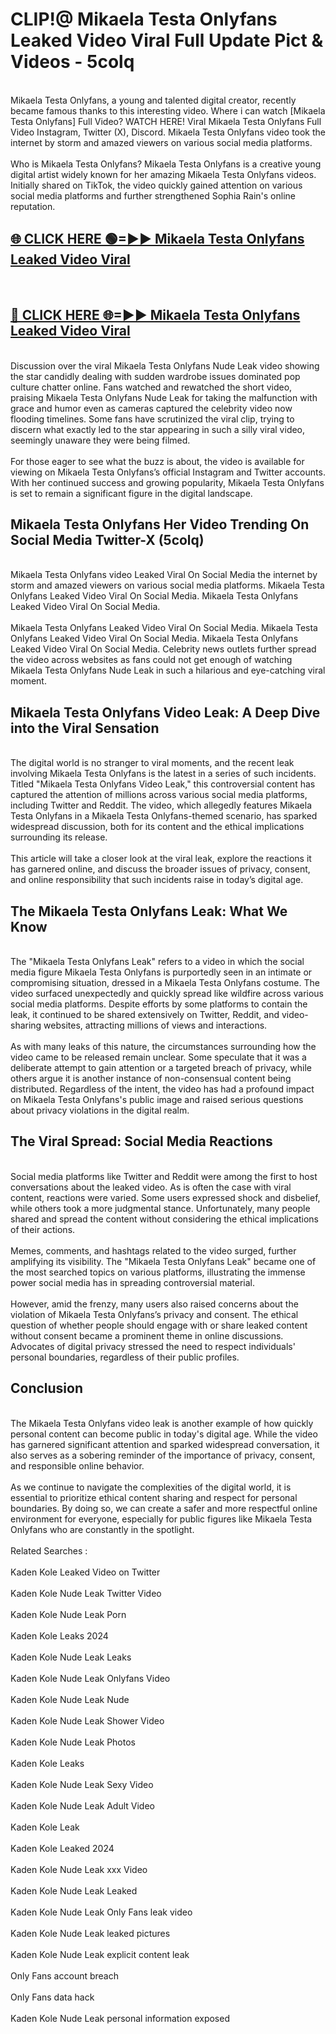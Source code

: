 # CLIP!@ Mikaela Testa Onlyfans Leaked Video Viral Full Update Pict & Videos - 5colq
<br>
Mikaela Testa Onlyfans, a young and talented digital creator, recently became famous thanks to this interesting video. Where i can watch [Mikaela Testa Onlyfans] Full Video? WATCH HERE! Viral Mikaela Testa Onlyfans Full Video Instagram, Twitter (X), Discord. Mikaela Testa Onlyfans video took the internet by storm and amazed viewers on various social media platforms.
<br><br>
Who is Mikaela Testa Onlyfans? Mikaela Testa Onlyfans is a creative young digital artist widely known for her amazing Mikaela Testa Onlyfans videos. Initially shared on TikTok, the video quickly gained attention on various social media platforms and further strengthened Sophia Rain's online reputation.
<br>
<h2><a href="https://bestclip.site?title=Mikaela_Testa_Onlyfans">🌐 CLICK HERE 🟢=►► Mikaela Testa Onlyfans Leaked Video Viral</a></h2>
<br>
<h2><a href="https://bestclip.site?title=Mikaela_Testa_Onlyfans">🔴 CLICK HERE 🌐=►► Mikaela Testa Onlyfans Leaked Video Viral</a></h2>
<br>
Discussion over the viral Mikaela Testa Onlyfans Nude Leak video showing the star candidly dealing with sudden wardrobe issues dominated pop culture chatter online. Fans watched and rewatched the short video, praising Mikaela Testa Onlyfans Nude Leak for taking the malfunction with grace and humor even as cameras captured the celebrity video now flooding timelines. Some fans have scrutinized the viral clip, trying to discern what exactly led to the star appearing in such a silly viral video, seemingly unaware they were being filmed.
<br><br>
For those eager to see what the buzz is about, the video is available for viewing on Mikaela Testa Onlyfans’s official Instagram and Twitter accounts. With her continued success and growing popularity, Mikaela Testa Onlyfans is set to remain a significant figure in the digital landscape.
<br>
<h2>Mikaela Testa Onlyfans Her Video Trending On Social Media Twitter-X (5colq)</h2>
<br>
Mikaela Testa Onlyfans video Leaked Viral On Social Media the internet by storm and amazed viewers on various social media platforms. Mikaela Testa Onlyfans Leaked Video Viral On Social Media. Mikaela Testa Onlyfans Leaked Video Viral On Social Media.
<br><br>
Mikaela Testa Onlyfans Leaked Video Viral On Social Media. Mikaela Testa Onlyfans Leaked Video Viral On Social Media. Mikaela Testa Onlyfans Leaked Video Viral On Social Media. Celebrity news outlets further spread the video across websites as fans could not get enough of watching Mikaela Testa Onlyfans Nude Leak in such a hilarious and eye-catching viral moment.
<br>
<h2>Mikaela Testa Onlyfans Video Leak: A Deep Dive into the Viral Sensation</h2>
<br>
The digital world is no stranger to viral moments, and the recent leak involving Mikaela Testa Onlyfans is the latest in a series of such incidents. Titled "Mikaela Testa Onlyfans Video Leak," this controversial content has captured the attention of millions across various social media platforms, including Twitter and Reddit. The video, which allegedly features Mikaela Testa Onlyfans in a Mikaela Testa Onlyfans-themed scenario, has sparked widespread discussion, both for its content and the ethical implications surrounding its release.
<br><br>
This article will take a closer look at the viral leak, explore the reactions it has garnered online, and discuss the broader issues of privacy, consent, and online responsibility that such incidents raise in today’s digital age.
<br>
<h2>The Mikaela Testa Onlyfans Leak: What We Know</h2>
<br>
The "Mikaela Testa Onlyfans Leak" refers to a video in which the social media figure Mikaela Testa Onlyfans is purportedly seen in an intimate or compromising situation, dressed in a Mikaela Testa Onlyfans costume. The video surfaced unexpectedly and quickly spread like wildfire across various social media platforms. Despite efforts by some platforms to contain the leak, it continued to be shared extensively on Twitter, Reddit, and video-sharing websites, attracting millions of views and interactions.
<br><br>
As with many leaks of this nature, the circumstances surrounding how the video came to be released remain unclear. Some speculate that it was a deliberate attempt to gain attention or a targeted breach of privacy, while others argue it is another instance of non-consensual content being distributed. Regardless of the intent, the video has had a profound impact on Mikaela Testa Onlyfans's public image and raised serious questions about privacy violations in the digital realm.
<br>
<h2>The Viral Spread: Social Media Reactions</h2>
<br>
Social media platforms like Twitter and Reddit were among the first to host conversations about the leaked video. As is often the case with viral content, reactions were varied. Some users expressed shock and disbelief, while others took a more judgmental stance. Unfortunately, many people shared and spread the content without considering the ethical implications of their actions.
<br><br>
Memes, comments, and hashtags related to the video surged, further amplifying its visibility. The "Mikaela Testa Onlyfans Leak" became one of the most searched topics on various platforms, illustrating the immense power social media has in spreading controversial material.
<br><br>
However, amid the frenzy, many users also raised concerns about the violation of Mikaela Testa Onlyfans’s privacy and consent. The ethical question of whether people should engage with or share leaked content without consent became a prominent theme in online discussions. Advocates of digital privacy stressed the need to respect individuals' personal boundaries, regardless of their public profiles.
<br>
<h2>Conclusion</h2>
<br>
The Mikaela Testa Onlyfans video leak is another example of how quickly personal content can become public in today's digital age. While the video has garnered significant attention and sparked widespread conversation, it also serves as a sobering reminder of the importance of privacy, consent, and responsible online behavior.
<br><br>
As we continue to navigate the complexities of the digital world, it is essential to prioritize ethical content sharing and respect for personal boundaries. By doing so, we can create a safer and more respectful online environment for everyone, especially for public figures like Mikaela Testa Onlyfans who are constantly in the spotlight.
<br><br>
Related Searches :
<br><br>
Kaden Kole Leaked Video on Twitter
<br><br>
Kaden Kole Nude Leak Twitter Video
<br><br>
Kaden Kole Nude Leak Porn
<br><br>
Kaden Kole Leaks 2024
<br><br>
Kaden Kole Nude Leak Leaks
<br><br>
Kaden Kole Nude Leak Onlyfans Video
<br><br>
Kaden Kole Nude Leak Nude
<br><br>
Kaden Kole Nude Leak Shower Video
<br><br>
Kaden Kole Nude Leak Photos
<br><br>
Kaden Kole Leaks
<br><br>
Kaden Kole Nude Leak Sexy Video
<br><br>
Kaden Kole Nude Leak Adult Video
<br><br>
Kaden Kole Leak
<br><br>
Kaden Kole Leaked 2024
<br><br>
Kaden Kole Nude Leak xxx Video
<br><br>
Kaden Kole Nude Leak Leaked
<br><br>
Kaden Kole Nude Leak Only Fans leak video
<br><br>
Kaden Kole Nude Leak leaked pictures
<br><br>
Kaden Kole Nude Leak explicit content leak
<br><br>
Only Fans account breach
<br><br>
Only Fans data hack
<br><br>
Kaden Kole Nude Leak personal information exposed